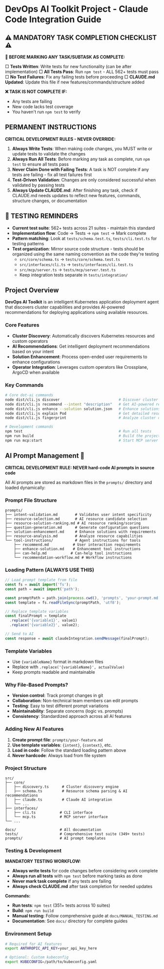 # DevOps AI Toolkit Project - Claude Code Integration Guide

## ⚠️ MANDATORY TASK COMPLETION CHECKLIST ⚠️

**🔴 BEFORE MARKING ANY TASK/SUBTASK AS COMPLETE:**

□ **Tests Written**: Write tests for new functionality (can be after implementation)
□ **All Tests Pass**: Run `npm test` - ALL 562+ tests must pass  
□ **No Test Failures**: Fix any failing tests before proceeding
□ **CLAUDE.md Updated**: Update this file if new features/commands/structure added

**❌ TASK IS NOT COMPLETE IF:**
- Any tests are failing
- New code lacks test coverage  
- You haven't run `npm test` to verify

## PERMANENT INSTRUCTIONS

**CRITICAL DEVELOPMENT RULES - NEVER OVERRIDE:**

1. **Always Write Tests**: When making code changes, you MUST write or update tests to validate the changes
2. **Always Run All Tests**: Before marking any task as complete, run `npm test` to ensure all tests pass  
3. **Never Claim Done with Failing Tests**: A task is NOT complete if any tests are failing - fix all test failures first
4. **Test-Driven Validation**: Changes are only considered successful when validated by passing tests
5. **Always Update CLAUDE.md**: After finishing any task, check if CLAUDE.md needs updates to reflect new features, commands, structure changes, or documentation

## 🛑 TESTING REMINDERS

- **Current test suite**: 562+ tests across 21 suites - maintain this standard
- **Implementation flow**: Code → Tests → `npm test` → Mark complete
- **Pattern matching**: Look at `tests/schema.test.ts`, `tests/cli.test.ts` for testing patterns
- **Test organization**: Mirror source code structure - tests should be organized using the same naming convention as the code they're testing
  - `src/core/schema.ts` → `tests/core/schema.test.ts`
  - `src/interfaces/cli.ts` → `tests/interfaces/cli.test.ts`
  - `src/mcp/server.ts` → `tests/mcp/server.test.ts`
  - Keep integration tests separate in `tests/integration/`

## Project Overview

**DevOps AI Toolkit** is an intelligent Kubernetes application deployment agent that discovers cluster capabilities and provides AI-powered recommendations for deploying applications using available resources.

### Core Features
- **Cluster Discovery**: Automatically discovers Kubernetes resources and custom operators
- **AI Recommendations**: Get intelligent deployment recommendations based on your intent
- **Solution Enhancement**: Process open-ended user requirements to enhance configurations
- **Operator Integration**: Leverages custom operators like Crossplane, ArgoCD when available

### Key Commands

```bash
# Core dot-ai commands
node dist/cli.js discover                           # Discover cluster resources
node dist/cli.js recommend --intent "description"   # Get AI-powered recommendations  
node dist/cli.js enhance --solution solution.json   # Enhance solutions with user requirements
node dist/cli.js explain Pod                        # Get detailed resource schema
node dist/cli.js fingerprint                        # Analyze cluster capabilities

# Development commands
npm test                                            # Run all tests
npm run build                                       # Build the project
npm run mcp:start                                   # Start MCP server
```

## AI Prompt Management 🤖

**CRITICAL DEVELOPMENT RULE: NEVER hard-code AI prompts in source code**

All AI prompts are stored as markdown files in the `prompts/` directory and loaded dynamically:

### Prompt File Structure
```
prompts/
├── intent-validation.md        # Validates user intent specificity
├── resource-selection.md       # AI resource candidate selection
├── resource-solution-ranking.md # AI resource ranking/scoring
├── question-generation.md      # Generate configuration questions
├── solution-enhancement.md     # Enhance solutions with requirements
├── resource-analysis.md        # Analyze resource capabilities
└── tool-instructions/          # Agent instructions for tools
    ├── recommend.md           # User interaction requirements
    ├── enhance-solution.md    # Enhancement tool instructions
    ├── can-help.md           # Can-help tool instructions
    └── recommendation-workflow.md # Workflow instructions
```

### Loading Pattern (ALWAYS USE THIS)
```typescript
// Load prompt template from file
const fs = await import('fs');
const path = await import('path');

const promptPath = path.join(process.cwd(), 'prompts', 'your-prompt.md');
const template = fs.readFileSync(promptPath, 'utf8');

// Replace template variables
const finalPrompt = template
  .replace('{variable1}', value1)
  .replace('{variable2}', value2);

// Send to AI
const response = await claudeIntegration.sendMessage(finalPrompt);
```

### Template Variables
- Use `{variableName}` format in markdown files
- Replace with `.replace('{variableName}', actualValue)`
- Keep prompts readable and maintainable

### Why File-Based Prompts?
- **Version control**: Track prompt changes in git
- **Collaboration**: Non-technical team members can edit prompts  
- **Testing**: Easy to test different prompt variations
- **Maintainability**: Separate concerns (logic vs. prompts)
- **Consistency**: Standardized approach across all AI features

### Adding New AI Features
1. **Create prompt file**: `prompts/your-feature.md`
2. **Use template variables**: `{intent}`, `{context}`, etc.
3. **Load in code**: Follow the standard loading pattern above
4. **Never hardcode**: Always load from file system

### Project Structure

```
src/
├── core/
│   ├── discovery.ts      # Cluster discovery engine
│   ├── schema.ts         # Resource schema parsing & AI recommendations
│   ├── claude.ts         # Claude AI integration
│   └── ...
├── interfaces/
│   ├── cli.ts           # CLI interface
│   └── mcp.ts           # MCP server interface
└── ...

docs/                    # All documentation
tests/                   # Comprehensive test suite (349+ tests)
prompts/                 # AI prompt templates
```

### Testing & Development

**MANDATORY TESTING WORKFLOW:**
- **Always write tests** for code changes before considering work complete
- **Always run all tests** with `npm test` before marking tasks as done
- **Never mark task complete** if any tests are failing
- **Always check CLAUDE.md** after task completion for needed updates

**Commands:**
- **Run tests**: `npm test` (351+ tests across 10 suites)
- **Build**: `npm run build`
- **Manual testing**: Follow comprehensive guide at `docs/MANUAL_TESTING.md`
- **Documentation**: See `docs/` directory for complete guides

### Environment Setup

```bash
# Required for AI features
export ANTHROPIC_API_KEY=your_api_key_here

# Optional: Custom kubeconfig
export KUBECONFIG=/path/to/kubeconfig.yaml
```